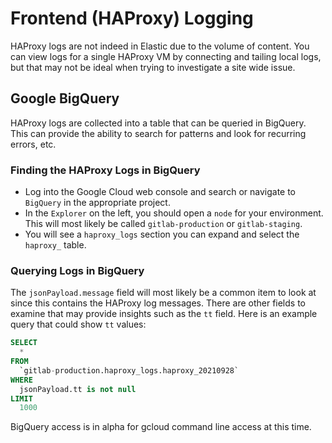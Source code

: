 # Frontend (HAProxy) Logging
HAProxy logs are not indeed in Elastic due to the volume of content. You can
view logs for a single HAProxy VM by connecting and tailing local logs, but
that may not be ideal when trying to investigate a site wide issue.

## Google BigQuery
HAProxy logs are collected into a table that can be queried in BigQuery. This
can provide the ability to search for patterns and look for recurring errors,
etc.

### Finding the HAProxy Logs in BigQuery
* Log into the Google Cloud web console and search or navigate to `BigQuery` in
the appropriate project.
* In the `Explorer` on the left, you should open a `node` for your environment.
  This will most likely be called `gitlab-production` or `gitlab-staging`.
* You will see a `haproxy_logs` section you can expand and select the
  `haproxy_` table.

### Querying Logs in BigQuery
The `jsonPayload.message` field will most likely be a common item to look at
since this contains the HAProxy log messages. There are other fields to
examine that may provide insights such as the `tt` field. Here is an example
query that could show `tt` values:
```sql
SELECT
  *
FROM
  `gitlab-production.haproxy_logs.haproxy_20210928`
WHERE
  jsonPayload.tt is not null
LIMIT
  1000
```

BigQuery access is in alpha for gcloud command line access at this time.
